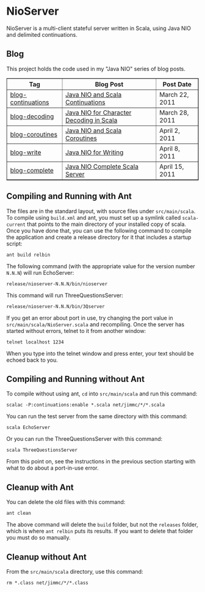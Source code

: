 # NioServer

NioServer is a multi-client stateful server written in Scala, using
Java NIO and delimited continuations.

## Blog

This project holds the code used in my "Java NIO" series of blog posts.
<table border=1>
<tr><th>Tag</th><th>Blog Post</th><th>Post Date</th></tr>

<tr><td><a href="https://github.com/jimmc/nioserver/tree/blog-continuations">
blog-continuations</a></td>
<td><a href="http://jim-mcbeath.blogspot.com/2011/03/java-nio-and-scala-continuations.html">
Java NIO and Scala Continuations</a></td><td>March 22, 2011</td></tr>

<tr><td><a href="https://github.com/jimmc/nioserver/tree/blog-decoding">
blog-decoding</a></td>
<td><a href="http://jim-mcbeath.blogspot.com/2011/03/java-nio-for-character-decoding-in.html">
Java NIO for Character Decoding in Scala</a></td><td>March 28, 2011</td></tr>

<tr><td><a href="https://github.com/jimmc/nioserver/tree/blog-coroutines">
blog-coroutines</a></td>
<td><a href="http://jim-mcbeath.blogspot.com/2011/04/java-nio-and-scala-coroutines.html">
Java NIO and Scala Coroutines</a></td><td>April 2, 2011</td></tr>

<tr><td><a href="https://github.com/jimmc/nioserver/tree/blog-write">
blog-write</a></td>
<td><a href="http://jim-mcbeath.blogspot.com/2011/04/java-nio-for-writing.html">
Java NIO for Writing</a></td><td>April 8, 2011</td></tr>

<tr><td><a href="https://github.com/jimmc/nioserver/tree/blog-complete">
blog-complete</a></td>
<td><a href="http://jim-mcbeath.blogspot.com/2011/04/java-nio-complete-scala-server.html">
Java NIO Complete Scala Server</a></td><td>April 15, 2011</td></tr>

</table>

## Compiling and Running with Ant

The files are in the standard layout, with source files under <code>src/main/scala</code>.
To compile using <code>build.xml</code> and ant, you must set up a
symlink called <code>scala-current</code> that points to the main directory
of your installed copy of scala.  Once you have done that, you can use the
following command to compile the application and create a release directory
for it that includes a startup script:

    ant build relbin

The following command (with the appropriate
value for the version number <code>N.N.N</code>)
will run EchoServer:

    release/nioserver-N.N.N/bin/nioserver

This command will run ThreeQuestionsServer:

    release/nioserver-N.N.N/bin/3Qserver

If you get an error about port in use, try changing the port value in
<code>src/main/scala/NioServer.scala</code> and recompiling.
Once the server has started without errors, telnet to it from another window:

    telnet localhost 1234

When you type into the telnet window and press enter, your text should be
echoed back to you.

## Compiling and Running without Ant

To compile without using ant, <code>cd</code> into <code>src/main/scala</code>
and run this command:

    scalac -P:continuations:enable *.scala net/jimmc/*/*.scala

You can run the test server from the same directory with this command:

    scala EchoServer

Or you can run the ThreeQuestionsServer with this command:

    scala ThreeQuestionsServer

From this point on, see the instructions in the previous section starting
with what to do about a port-in-use error.

## Cleanup with Ant

You can delete the old files with this command:

    ant clean

The above command will delete the <code>build</code> folder, but not
the <code>releases</code> folder, which is where <code>ant relbin</code>
puts its results.  If you want to delete that folder you must do so manually.

## Cleanup without Ant

From the <code>src/main/scala</code> directory, use this command:

    rm *.class net/jimmc/*/*.class
